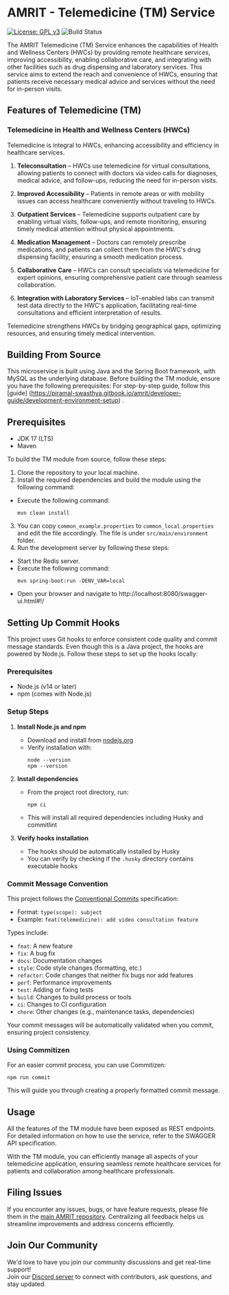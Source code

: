 # AMRIT - Telemedicine (TM) Service

[![License: GPL v3](https://img.shields.io/badge/License-GPLv3-blue.svg)](https://www.gnu.org/licenses/gpl-3.0)
![Build Status](https://github.com/PSMRI/TM-API/actions/workflows/sast-and-package.yml/badge.svg)

The AMRIT Telemedicine (TM) Service enhances the capabilities of Health and Wellness Centers (HWCs) by providing remote healthcare services, improving accessibility, enabling collaborative care, and integrating with other facilities such as drug dispensing and laboratory services. This service aims to extend the reach and convenience of HWCs, ensuring that patients receive necessary medical advice and services without the need for in-person visits.

## Features of Telemedicine (TM)

### **Telemedicine in Health and Wellness Centers (HWCs)**

Telemedicine is integral to HWCs, enhancing accessibility and efficiency in healthcare services.

1. **Teleconsultation** – HWCs use telemedicine for virtual consultations, allowing patients to connect with doctors via video calls for diagnoses, medical advice, and follow-ups, reducing the need for in-person visits.

2. **Improved Accessibility** – Patients in remote areas or with mobility issues can access healthcare conveniently without traveling to HWCs.

3. **Outpatient Services** – Telemedicine supports outpatient care by enabling virtual visits, follow-ups, and remote monitoring, ensuring timely medical attention without physical appointments.

4. **Medication Management** – Doctors can remotely prescribe medications, and patients can collect them from the HWC's drug dispensing facility, ensuring a smooth medication process.

5. **Collaborative Care** – HWCs can consult specialists via telemedicine for expert opinions, ensuring comprehensive patient care through seamless collaboration.

6. **Integration with Laboratory Services** – IoT-enabled labs can transmit test data directly to the HWC's application, facilitating real-time consultations and efficient interpretation of results.

Telemedicine strengthens HWCs by bridging geographical gaps, optimizing resources, and ensuring timely medical intervention.


## Building From Source

This microservice is built using Java and the Spring Boot framework, with MySQL as the underlying database. Before building the TM module, ensure you have the following prerequisites:
For step-by-step guide, follow this [guide] (https://piramal-swasthya.gitbook.io/amrit/developer-guide/development-environment-setup) .

## Prerequisites
- JDK 17 (LTS)
- Maven

To build the TM module from source, follow these steps:

1. Clone the repository to your local machine.
2. Install the required dependencies and build the module using the following command:
- Execute the following command:
  ```
  mvn clean install
  ```
3.  You can copy `common_example.properties` to `common_local.properties` and edit the file accordingly. The file is under `src/main/environment` folder.
4. Run the development server by following these steps:
- Start the Redis server.
- Execute the following command:
  ```
  mvn spring-boot:run -DENV_VAR=local
  ```
- Open your browser and navigate to http://localhost:8080/swagger-ui.html#!/

## Setting Up Commit Hooks

This project uses Git hooks to enforce consistent code quality and commit message standards. Even though this is a Java project, the hooks are powered by Node.js. Follow these steps to set up the hooks locally:

### Prerequisites
- Node.js (v14 or later)
- npm (comes with Node.js)

### Setup Steps

1. **Install Node.js and npm**
   - Download and install from [nodejs.org](https://nodejs.org/)
   - Verify installation with:
     ```
     node --version
     npm --version
     ```

2. **Install dependencies**
   - From the project root directory, run:
     ```
     npm ci
     ```
   - This will install all required dependencies including Husky and commitlint

3. **Verify hooks installation**
   - The hooks should be automatically installed by Husky
   - You can verify by checking if the `.husky` directory contains executable hooks

### Commit Message Convention

This project follows the [Conventional Commits](https://www.conventionalcommits.org/) specification:
- Format: `type(scope): subject`
- Example: `feat(telemedicine): add video consultation feature`

Types include:
- `feat`: A new feature
- `fix`: A bug fix
- `docs`: Documentation changes
- `style`: Code style changes (formatting, etc.)
- `refactor`: Code changes that neither fix bugs nor add features
- `perf`: Performance improvements
- `test`: Adding or fixing tests
- `build`: Changes to build process or tools
- `ci`: Changes to CI configuration
- `chore`: Other changes (e.g., maintenance tasks, dependencies)

Your commit messages will be automatically validated when you commit, ensuring project consistency.

### Using Commitizen

For an easier commit process, you can use Commitizen:
```
npm run commit
```
This will guide you through creating a properly formatted commit message.

## Usage

All the features of the TM module have been exposed as REST endpoints. For detailed information on how to use the service, refer to the SWAGGER API specification.

With the TM module, you can efficiently manage all aspects of your telemedicine application, ensuring seamless remote healthcare services for patients and collaboration among healthcare professionals.

## Filing Issues

If you encounter any issues, bugs, or have feature requests, please file them in the [main AMRIT repository](https://github.com/PSMRI/AMRIT/issues). Centralizing all feedback helps us streamline improvements and address concerns efficiently.  

## Join Our Community

We'd love to have you join our community discussions and get real-time support!  
Join our [Discord server](https://discord.gg/FVQWsf5ENS) to connect with contributors, ask questions, and stay updated.  


